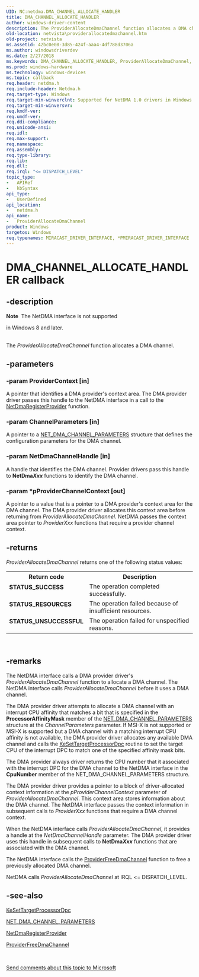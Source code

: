 ```yaml
---
UID: NC:netdma.DMA_CHANNEL_ALLOCATE_HANDLER
title: DMA_CHANNEL_ALLOCATE_HANDLER
author: windows-driver-content
description: The ProviderAllocateDmaChannel function allocates a DMA channel.
old-location: netvista\providerallocatedmachannel.htm
old-project: netvista
ms.assetid: 42bc0e08-3d85-424f-aaa4-4df788d3706a
ms.author: windowsdriverdev
ms.date: 2/27/2018
ms.keywords: DMA_CHANNEL_ALLOCATE_HANDLER, ProviderAllocateDmaChannel, ProviderAllocateDmaChannel callback function [Network Drivers Starting with Windows Vista], netdma/ProviderAllocateDmaChannel, netdma_ref_6f33588b-3234-4522-9ee6-3f56f3cd7be9.xml, netvista.providerallocatedmachannel
ms.prod: windows-hardware
ms.technology: windows-devices
ms.topic: callback
req.header: netdma.h
req.include-header: Netdma.h
req.target-type: Windows
req.target-min-winverclnt: Supported for NetDMA 1.0 drivers in Windows Vista.
req.target-min-winversvr: 
req.kmdf-ver: 
req.umdf-ver: 
req.ddi-compliance: 
req.unicode-ansi: 
req.idl: 
req.max-support: 
req.namespace: 
req.assembly: 
req.type-library: 
req.lib: 
req.dll: 
req.irql: "<= DISPATCH_LEVEL"
topic_type:
-	APIRef
-	kbSyntax
api_type:
-	UserDefined
api_location:
-	netdma.h
api_name:
-	ProviderAllocateDmaChannel
product: Windows
targetos: Windows
req.typenames: MIRACAST_DRIVER_INTERFACE, *PMIRACAST_DRIVER_INTERFACE
---
```


# DMA_CHANNEL_ALLOCATE_HANDLER callback


## -description


<div class="alert"><b>Note</b>  The NetDMA interface is not supported 

in Windows 8 and later.</div><div> </div>The 
  <i>ProviderAllocateDmaChannel</i> function allocates a DMA channel.


## -parameters




### -param ProviderContext [in]

A pointer that identifies a DMA provider's context area. The DMA provider driver passes this
     handle to the NetDMA interface in a call to the 
     <a href="https://msdn.microsoft.com/35d70d0b-c1b9-433f-941d-6cb61ddf0b62">
     NetDmaRegisterProvider</a> function.


### -param ChannelParameters [in]

A pointer to a 
     <a href="https://msdn.microsoft.com/0d09a9e9-06c5-4026-9053-ac74a59509cc">
     NET_DMA_CHANNEL_PARAMETERS</a> structure that defines the configuration parameters for the DMA
     channel.


### -param NetDmaChannelHandle [in]

A handle that identifies the DMA channel. Provider drivers pass this handle to 
     <b>NetDma<i>Xxx</i></b> functions to identify the DMA channel.


### -param *pProviderChannelContext [out]

A pointer to a value that is a pointer to a DMA provider's context area for the DMA channel. The
     DMA provider driver allocates this context area before returning from 
     <i>ProviderAllocateDmaChannel</i>. NetDMA passes the context area pointer to 
     <i>ProviderXxx</i> functions that require a provider channel context.


## -returns



<i>ProviderAllocateDmaChannel</i> returns one of the following status values:

<table>
<tr>
<th>Return code</th>
<th>Description</th>
</tr>
<tr>
<td width="40%">
<dl>
<dt><b>STATUS_SUCCESS</b></dt>
</dl>
</td>
<td width="60%">
The operation completed successfully.

</td>
</tr>
<tr>
<td width="40%">
<dl>
<dt><b>STATUS_RESOURCES</b></dt>
</dl>
</td>
<td width="60%">
The operation failed because of insufficient resources.

</td>
</tr>
<tr>
<td width="40%">
<dl>
<dt><b>STATUS_UNSUCCESSFUL</b></dt>
</dl>
</td>
<td width="60%">
The operation failed for unspecified reasons.

</td>
</tr>
</table>
 




## -remarks



The NetDMA interface calls a DMA provider driver's 
    <i>ProviderAllocateDmaChannel</i> function to allocate a DMA channel. The NetDMA interface calls 
    <i>ProviderAllocateDmaChannel</i> before it uses a DMA channel.

The DMA provider driver attempts to allocate a DMA channel with an interrupt CPU affinity that matches
    a bit that is specified in the 
    <b>ProcessorAffinityMask</b> member of the 
    <a href="https://msdn.microsoft.com/0d09a9e9-06c5-4026-9053-ac74a59509cc">
    NET_DMA_CHANNEL_PARAMETERS</a> structure at the 
    <i>ChannelParameters</i> parameter. If MSI-X is not supported or MSI-X is supported but a DMA channel with
    a matching interrupt CPU affinity is not available, the DMA provider driver allocates any available DMA
    channel and calls the 
    <a href="https://msdn.microsoft.com/library/windows/hardware/ff553278">KeSetTargetProcessorDpc</a> routine to
    set the target CPU of the interrupt DPC to match one of the specified affinity mask bits.

The DMA provider always driver returns the CPU number that it associated with the interrupt DPC for
    the DMA channel to the NetDMA interface in the 
    <b>CpuNumber</b> member of the NET_DMA_CHANNEL_PARAMETERS structure.

The DMA provider driver provides a pointer to a block of driver-allocated context information at the 
    <i>pProviderChannelContext</i> parameter of 
    <i>ProviderAllocateDmaChannel</i>. This context area stores information about the DMA channel. The NetDMA
    interface passes the context information in subsequent calls to 
    <i>ProviderXxx</i> functions that require a DMA channel context.

When the NetDMA interface calls 
    <i>ProviderAllocateDmaChannel</i>, it provides a handle at the 
    <i>NetDmaChannelHandle</i> parameter. The DMA provider driver uses this handle in subsequent calls to 
    <b>NetDma<i>Xxx</i></b> functions that are associated with the DMA channel.

The NetDMA interface calls the 
    <a href="https://msdn.microsoft.com/5bbe432d-f236-46ec-8e78-788bd676b852">ProviderFreeDmaChannel</a> function to
    free a previously allocated DMA channel.

NetDMA calls 
    <i>ProviderAllocateDmaChannel</i> at IRQL &lt;= DISPATCH_LEVEL.




## -see-also




<a href="https://msdn.microsoft.com/library/windows/hardware/ff553278">KeSetTargetProcessorDpc</a>



<a href="https://msdn.microsoft.com/library/windows/hardware/ff568732">NET_DMA_CHANNEL_PARAMETERS</a>



<a href="https://msdn.microsoft.com/library/windows/hardware/ff568336">NetDmaRegisterProvider</a>



<a href="https://msdn.microsoft.com/5bbe432d-f236-46ec-8e78-788bd676b852">ProviderFreeDmaChannel</a>
 

 

<a href="mailto:wsddocfb@microsoft.com?subject=Documentation%20feedback [netvista\netvista]:%20DMA_CHANNEL_ALLOCATE_HANDLER callback function%20 RELEASE:%20(2/27/2018)&amp;body=%0A%0APRIVACY STATEMENT%0A%0AWe use your feedback to improve the documentation. We don't use your email address for any other purpose, and we'll remove your email address from our system after the issue that you're reporting is fixed. While we're working to fix this issue, we might send you an email message to ask for more info. Later, we might also send you an email message to let you know that we've addressed your feedback.%0A%0AFor more info about Microsoft's privacy policy, see http://privacy.microsoft.com/en-us/default.aspx." title="Send comments about this topic to Microsoft">Send comments about this topic to Microsoft</a>

